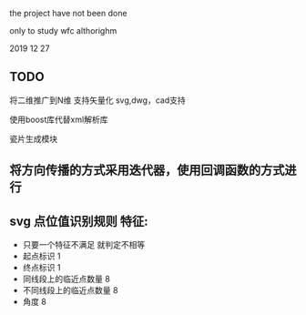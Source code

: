 the project have not been done

only to study wfc althorighm

2019 12 27


## TODO

将二维推广到N维
支持矢量化
svg,dwg，cad支持

使用boost库代替xml解析库

瓷片生成模块

## 将方向传播的方式采用迭代器，使用回调函数的方式进行

## svg 点位值识别规则  特征:
- 只要一个特征不满足 就判定不相等
- 起点标识 1
- 终点标识 1
- 同线段上的临近点数量    8
- 不同线段上的临近点数量  8
- 角度                  8









